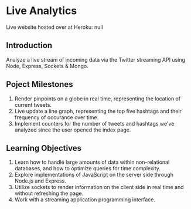 # Live Analytics

Live website hosted over at Heroku: null

## Introduction

Analyze a live stream of incoming data via the Twitter streaming API using Node, Express, Sockets & Mongo.

## Poject Milestones

1. Render pinpoints on a globe in real time, representing the location of current tweets.
2. Live update a line graph, representing the top five hashtags and their frequency of occurance over time.
3. Implement counters for the number of tweets and hashtags we've analyzed since the user opened the index page.

## Learning Objectives

1. Learn how to handle large amounts of data within non-relational databases, and how to optimize queries for time complexity.
2. Explore implementations of JavaScript on the server side through Node.js and Express.
3. Utilize sockets to render information on the client side in real time and without refreshing the page.
4. Work with a streaming application programming interface.
